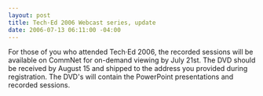 ```yaml
---
layout: post
title: Tech·Ed 2006 Webcast series, update
date: 2006-07-13 06:11:00 -04:00
---
```


<P>For those of you who attended Tech·Ed 2006, the recorded sessions will be available on CommNet for on-demand viewing by July 21st. The DVD should be received by August 15 and shipped to the address you provided during registration. The DVD's will contain the PowerPoint presentations and recorded sessions.</P>
